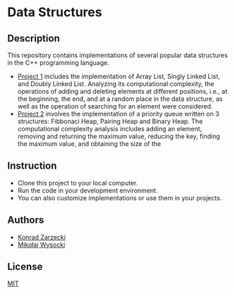 # Data Structures
## Description
This repository contains implementations of several popular data structures in the C++ programming language.

- [Project 1](https://github.com/KingLoczek/Data-Structures/tree/main/Project%201) includes the implementation of Array List, Singly Linked List, and Doubly Linked List. Analyzing its computational complexity, the operations of adding and deleting elements at different positions, i.e., at the beginning, the end, and at a random place in the data structure, as well as the operation of searching for an element were considered.
- [Project 2](https://github.com/KingLoczek/Data-Structures/tree/main/Project%202) involves the implementation of a priority queue written on 3 structures: Fibbonaci Heap, Pairing Heap and Binary Heap. The computational complexity analysis includes adding an element, removing and returning the maximum value, reducing the key, finding the maximum value, and obtaining the size of the

## Instruction
- Clone this project to your local computer.
- Run the code in your development environment.
- You can also customize implementations or use them in your projects.

## Authors

- [Konrad Zarzecki](https://github.com/KingLoczek)
- [Mikołaj Wysocki](https://github.com/valueclass)

## License

[MIT](https://github.com/KingLoczek/Data-Structures/blob/main/LICENSE)
